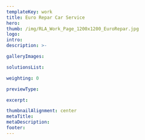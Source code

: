 ```yaml
---
templateKey: work
title: Euro Repar Car Service
hero: 
thumb: /img/RLA_Work_Page_1200x1200_EuroRepar.jpg
logo: 
intro: 
description: >-

galleryImages:

solutionsList:

weighting: 0

previewType:

excerpt:

thumbnailAlignment: center
metaTitle: 
metaDescription:
footer:
---
```

